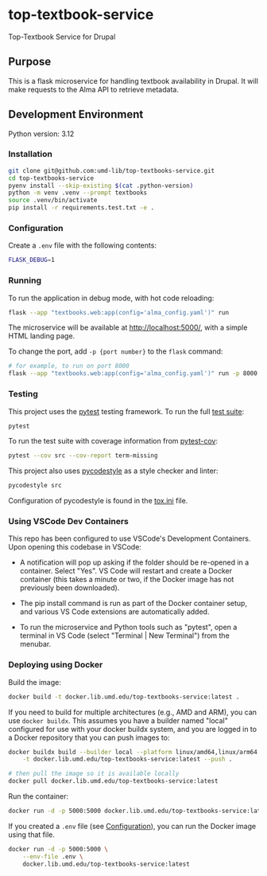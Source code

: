 # top-textbook-service

Top-Textbook Service for Drupal

## Purpose

This is a flask microservice for handling textbook availability in Drupal. It
will make requests to the Alma API to retrieve metadata.

## Development Environment

Python version: 3.12

### Installation

```zsh
git clone git@github.com:umd-lib/top-textbooks-service.git
cd top-textbooks-service
pyenv install --skip-existing $(cat .python-version)
python -m venv .venv --prompt textbooks
source .venv/bin/activate
pip install -r requirements.test.txt -e .
```

### Configuration

Create a `.env` file with the following contents:

```zsh
FLASK_DEBUG=1
```

### Running

To run the application in debug mode, with hot code reloading:

```zsh
flask --app "textbooks.web:app(config='alma_config.yaml')" run
```

The microservice will be available at <http://localhost:5000/>,
with a simple HTML landing page.

To change the port, add `-p {port number}` to the `flask` command:

```zsh
# for example, to run on port 8000
flask --app "textbooks.web:app(config='alma_config.yaml')" run -p 8000
```

### Testing

This project uses the [pytest] testing framework. To run the full
[test suite](tests):

```zsh
pytest
```

To run the test suite with coverage information from [pytest-cov]:

```zsh
pytest --cov src --cov-report term-missing
```

This project also uses [pycodestyle] as a style checker and linter:

```zsh
pycodestyle src
```

Configuration of pycodestyle is found in the [tox.ini](tox.ini) file.

### Using VSCode Dev Containers

This repo has been configured to use VSCode's Development Containers.
Upon opening this codebase in VSCode:

* A notification will pop up asking if the folder should be re-opened in a
  container. Select "Yes". VS Code will restart and create a Docker container
  (this takes a minute or two, if the Docker image has not previously been
  downloaded).

* The pip install command is run as part of the Docker container setup, and
  various VS Code extensions are automatically added.

* To run the microservice and Python tools such as "pytest", open a terminal in
  VS Code (select "Terminal | New Terminal") from the menubar.

### Deploying using Docker

Build the image:

```zsh
docker build -t docker.lib.umd.edu/top-textbooks-service:latest .
```

If you need to build for multiple architectures (e.g., AMD and ARM), you
can use `docker buildx`. This assumes you have a builder named "local"
configured for use with your docker buildx system, and you are logged in
to a Docker repository that you can push images to:

```zsh
docker buildx build --builder local --platform linux/amd64,linux/arm64 \
    -t docker.lib.umd.edu/top-textbooks-service:latest --push .

# then pull the image so it is available locally
docker pull docker.lib.umd.edu/top-textbooks-service:latest
```

Run the container:

```zsh
docker run -d -p 5000:5000 docker.lib.umd.edu/top-textbooks-service:latest
```

If you created a `.env` file (see [Configuration](#configuration)), you
can run the Docker image using that file.

```zsh
docker run -d -p 5000:5000 \
    --env-file .env \
    docker.lib.umd.edu/top-textbooks-service:latest
```

[pytest]: https://docs.pytest.org/en/7.3.x/
[pytest-cov]: https://pypi.org/project/pytest-cov/
[pycodestyle]: https://pycodestyle.pycqa.org/en/latest/
